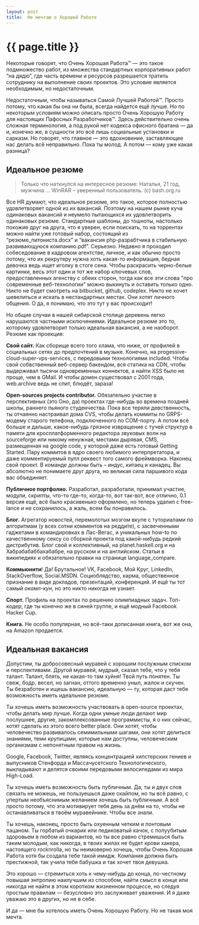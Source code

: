 ```yaml
---
layout: post
title:  Не мечтаю о Хорошей Работе
---
```

# {{ page.title }}

Некоторые говорят, что Очень Хорошая Работа&trade; — это такое подмножество работ, из множества стандартных корпоративных работ “на дядю”, где часть времени и ресурсов разрешается тратить сотруднику на выполнение своих проектов. Это условие является необходимым, но недостаточным. 

Недостаточным, чтобы называться Самой Лучшей Работой&trade;. Просто потому, что какая бы она ни была, всегда найдется ещё лучше. Но по некоторым условиям можно описать просто Очень Хорошую Работу для настоящих Пафосных Разработчиков&trade;. Здесь действительно очень сложная терминология, а под рукой нет кодекса офисного братана — да и, конечно же, в сущности это всё лишь социальные установки и сарказм. Но говорят, что главное — это вдохновение, заставляющее нас делать всё неправильно. Пока ты молод. А потом — кому уже какая разница?

## Идеальное резюме 

> Только что наткнулся на интересное резюме:
> Наталья, 21 год, мужчина
> ...
> WinRAR – уверенный пользователь. (с) bash.org.ru

Все HR думают, что идеальное резюме, это такое, которое полностью удовлетворяет одной из их вакансий. Поэтому на нашем рынке куча одинаковых вакансий и неумело пытающихся их удовлетворить одинаковых резюме. Стандартные шаблоны, до тошноты, настолько похожие друг на друга, что я уверен, если поискать, то на торрентах можно найти уже готовый набор, состоящий из “резюме_питониста.docx” и “вакансия php-разрабтчика в стабильную развивающуюся компанию.pdf”. Серьезно. Недавно я проходил собеседование в кадровом агентстве, личное, и как обычно просто потому, что их рекрутеру нужна хоть какая-то информация, бедная девочка ведь ищет иголку в стоге сена. Чтобы раскрасить черно-белые картинки, весь этот один и тот же набор ключевых слов, предоставленных агенству с обеих сторон, тогда как все эти слова "про современные веб-технологии" можно выкинуть и оставить только одно. Никто не будет смотреть на bitbucket, github, codeplex. Никто не хочет шевелиться и искать в нестандартных местах. Они хотят личного общения. О да, я понимаю, что это тут у вас происходит! 

Но общие случаи в нашей сибирской столице деревень легко нарушаются частными исключениями. Идеальное резюме это то, которому удовлетворит только идеальная вакансия, а не наоборот. Резюме как проекция:

**Свой сайт.** Как сборище всего того хлама, что ниже, от профилей в социальных сетях до предпочтений в музыке. Конечно, на progessive-cloud-super-vps-services, с передовыми технологиями included. Чтобы свой собвственный веб-сервер бакендом,  вся статика на CDN, чтобы выдерживал тысячи одновременных коннектов, а найти XSS было не проще, чем в GMail. И чтобы домен существовал с 2001 года, web.arсhive ведь не спит, блюдёт, зараза!

**Open-sources projects contributor.** Обязательно участие в перспективных (это Оно, да) проектах где-нибудь во времена поздней школы, раннего пьяного студенчества. Пока все теряли девственность, ты отчаянно настраивал дома CVS, чтобы делать коммиты по GRPS-модему старого телефона, подключенного по COM-порту. А потом всё больше и дальше, какое-нибудь грязное извращение с тучей структур в памяти для кросплатформенного редактора звуковых волн на sourceforge или никому ненужная, местами дырявая, CMS, размещенная на google code, у которой даже есть готовый Getting Started. Пару коммитов в ядро своего любимого интерпретатора, и даже комментируемый пулл реквест того самого фреймворка. Наконец свой проект. В команде должны быть – индус, китаец и канадец. Вы абсолютно не понимаете друг друга, но великая сила паршивого кода вас объединяет.

**Публичное портфолио.** Разработал, разработали, принимал участие, модули, скрипты, что-то где-то, когда-то, вот так-вот, все отлично, 0.1 версия ещё, всё было красивенько оформлено, но теперь удалил с free-lance и не сохранилось, а жаль, всем бы понравилось.

**Блог.** Агрегатор новостей, перемолотых мозгом вкупе с туториалами по алгоритмам (у всех сотни комментов на реддите), с засвеченными гаджетами в командировках в Лас-Вегас, и уникальных how-to по качественному сексу со сборкой проекта под какой-нибудь редкий дистрибутив. Блог свой и коллективный, на planet.haskell.org и на Хабрабабаббахабабре, на русском и на английском. Статьи в википедиях и обязательно правки на странице language_compare.

**Коммьюнити**! Да! Брутальное! VK, Facebook, Мой Круг, LinkedIn, StaсkOverflow, Social.MSDN. Социоблядство, карма, общественное признание в виде докладов, презентаций, конференций. И ещё ты тот самый *окамл-кун*, но это никто никогда не узнает.

**Спорт.** Профиль на проектах по решению олимпиадных задач. Топ-кодер, где ты конечно же в синей группе, и ещё модный Facebook Hacker Cup.

**Книга.** Не особо популярная, но всё-таки дописанная книга, вот же она, на Amazon продается. 

## Идеальная вакансия ##

Допустим, ты добросовесный муравей с хорошим послужным списком и перспективами. Другой муравей, мудрый, сказал тебе, что у тебя талант. Талант, блять, не какая-то там хуйня! Твой путь понятен. Ты свеж, бодр, весел, но загнан, оттого временно уныл, жалок и скучен. Ты безработен и ищешь вакансию, идеальную — ту, которая даст тебе возможность иметь идеальное резюме.

Ты хочешь иметь возможность участвовать в open-source проектах, чтобы делать мир лучше. Когда одни умные люди делают мир послушнее, другие, закомплексованные программисты, я о них сейчас, хотят сделать из этого всего better place. Они хотят, чтобы человечество развивалось семимильными шагами, они хотят делиться знаниями, теми крупицами, которые нам доступны, человеческим организмам с непонятным правом на жизнь. 

Google, Facebook, Twitter, являясь концентрацией хипстерских гениев и выпусников Стенфорда и Массачусетского Технологического, выкладывают и делятся своими передовыми велосипедами из мира High-Load.

Ты хочешь иметь возможность быть публичным. Да, ты и двух слов связать не можешь, не пользуешься даже скайпом, но ты всё равно, с упертым необъяснимым желанием хочешь быть публичным. А всё просто потому, что эта мотивирует тебя день за днём на то, чтобы не останавливаться в твоём муравейнике. Чтобы все знали. 

Ты хочешь, наконец, просто быть охуенным четким и понтовым пацаном. Ты горбатый очкарик или педиковатый качок, с полуубитым здоровьем в любом из вариантов, но ты все равно стремишься быть таким молодым, как никогда, в твоих жилах  не будет крови хакера, настоящего rocknrolla, но ты неимоверно хочешь, чтобы Очень Хорошая Работа хотя бы создала тебе такой имидж. Компания должна быть престижной, так учила тебя бабушка и так хочет твоя девушка.

Это хорошо — стремиться хоть к чему-нибудь до конца, по-честному повышая энтропию наилучшим из способом, найти смысл в конце или никогда не найти в этом коротком жизненном процессе, но следуя простым правилам — безусловно это заслуживает уважения. И я даже уважаю это в других, но не в себе.

И да — мне бы хотелось иметь Очень Хорошую Работу. Но не такая моя мечта.